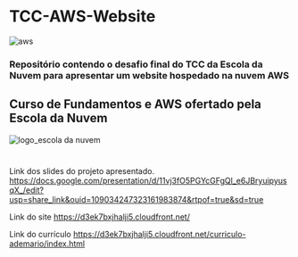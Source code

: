 # TCC-AWS-Website
![aws](https://img.shields.io/badge/Amazon_AWS-232F3E?style=for-the-badge&logo=amazon-aws&logoColor=white)
### Repositório contendo o desafio final do TCC da Escola da Nuvem para apresentar um website hospedado na nuvem AWS
## Curso de Fundamentos e AWS ofertado pela Escola da Nuvem
![logo_escola da nuvem](https://user-images.githubusercontent.com/92057489/229226693-8afcd1ba-6693-4606-9705-011376b6bcbc.png)
#
Link dos slides do projeto apresentado.
https://docs.google.com/presentation/d/11vj3fO5PGYcGFgQl_e6JBryuipyusqX_/edit?usp=share_link&ouid=109034247323161983874&rtpof=true&sd=true

Link do site
https://d3ek7bxjhalji5.cloudfront.net/

Link do currículo
https://d3ek7bxjhalji5.cloudfront.net/curriculo-ademario/index.html

